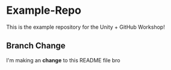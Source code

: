 # Example-Repo
This is the example repository for the Unity + GitHub Workshop!

## Branch Change
I'm making an **change** to this README file bro
